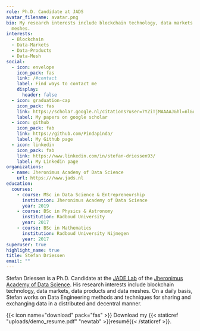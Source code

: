 ```yaml
---
role: Ph.D. Candidate at JADS
avatar_filename: avatar.png
bio: My research interests include blockchain technology, data markets and data
  meshes.
interests:
  - Blockchain
  - Data-Markets
  - Data-Products
  - Data-Mesh
social:
  - icon: envelope
    icon_pack: fas
    link: /#contact
    label: Find ways to contact me
    display:
      header: false
  - icon: graduation-cap
    icon_pack: fas
    link: https://scholar.google.nl/citations?user=7YZiTjMAAAAJ&hl=nl&oi=sra
    label: My papers on google scholar
  - icon: github
    icon_pack: fab
    link: https://github.com/Pindapinda/
    label: My Github page
  - icon: linkedin
    icon_pack: fab
    link: https://www.linkedin.com/in/stefan-driessen93/
    label: My Linkedin page
organizations:
  - name: Jheronimus Academy of Data Science
    url: https:///www.jads.nl
education:
  courses:
    - course: MSc in Data Science & Entrepreneurship
      institution: Jheronimus Academy of Data Science
      year: 2019
    - course: BSc in Physics & Astronomy
      institution: Radboud University
      year: 2017
    - course: BSc in Mathematics
      institution: Radboud University Nijmegen
      year: 2017
superuser: true
highlight_name: true
title: Stefan Driessen
email: ""
---
```

Stefan Driessen is a Ph.D. Candidate at the [JADE Lab](https://jade-lab.github.io/) of the [Jheronimus Academy of Data Science](https://www.jads.nl/). His research interests include blockchain technology, data markets, data products and data meshes. On a daily basis, Stefan works on Data Engineering methods and techniques for sharing and exchanging data in a distributed and decentral manner.

{{< icon name="download" pack="fas" >}} Download my {{< staticref "uploads/demo_resume.pdf" "newtab" >}}resumé{{< /staticref >}}.
